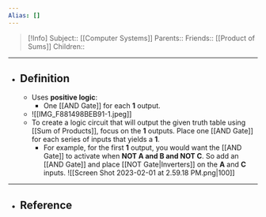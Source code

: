 ```yaml
---
Alias: []
---
```

> [!Info]
> Subject:: [[Computer Systems]]
> Parents:: 
> Friends:: [[Product of Sums]]
> Children:: 
---
- ## Definition
	- Uses **positive logic**:
		- One [[AND Gate]] for each **1** output.
	- ![[IMG_F881498BEB91-1.jpeg]]
	- To create a logic circuit that will output the given truth table using [[Sum of Products]], focus on the **1** outputs. Place one [[AND Gate]] for each series of inputs that yields a **1**.
		- For example, for the first **1** output, you would want the [[AND Gate]] to activate when **NOT A and B and NOT C**. So add an [[AND Gate]] and place [[NOT Gate|Inverters]] on the **A** and **C** inputs.
		  ![[Screen Shot 2023-02-01 at 2.59.18 PM.png|100]]
---
- ## Reference
